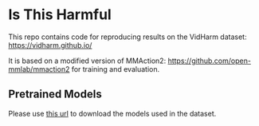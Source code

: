 # Is This Harmful

This repo contains code for reproducing results on the VidHarm dataset: https://vidharm.github.io/

It is based on a modified version of MMAction2: https://github.com/open-mmlab/mmaction2 for training and evaluation.

## Pretrained Models 
Please use <a href="https://liuonline-my.sharepoint.com/:f:/g/personal/johed13_liu_se/EquVqZuPKftKt1cR-U1wsC8BtSZ54JBsXUr4Ymmu-8qpJA?e=wxNljU">this url</a> to download the models used in the dataset. 

